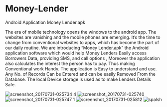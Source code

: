 # Money-Lender

Android Application Money Lender.apk

The era of mobile technology opens the windows to the android app. The websites are vanishing and the mobile phones are emerging. It’s the time to change from conventional websites to apps, which has become the part of our daily routine. We are introducing “Money Lender.apk” the Android application software which would help Money Lenders Easily access Borrowers Data, providing SMS, and call options , Moreover the application also calculates the interest the person has to pay. Thus making Conventional work Handy. The application is Easy to understand and use. Any No. of Records Can be Entered and can be easily Removed From the Database. The local Device storage is used as to make Lenders Details Safe.

![screenshot_20170731-025734 4](https://user-images.githubusercontent.com/24519869/28812747-d02a75cc-76b3-11e7-87f5-d9fbc660fcb4.png)
![screenshot_20170731-025740](https://user-images.githubusercontent.com/24519869/28812749-d02e0408-76b3-11e7-9d4e-7a2a6e836f9d.png)
![screenshot_20170731-025747 1](https://user-images.githubusercontent.com/24519869/28812748-d02cfc20-76b3-11e7-95a3-7b27bce470ee.png)
![screenshot_20170731-025812](https://user-images.githubusercontent.com/24519869/28812750-d02fb424-76b3-11e7-854d-096d768d5ae2.png)
![spalsh](https://user-images.githubusercontent.com/24519869/28812751-d03104b4-76b3-11e7-8007-5ffcf380931f.png)
